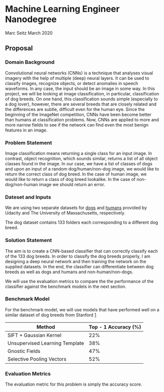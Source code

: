 # Machine Learning Engineer Nanodegree

Marc Seitz
March 2020

## Proposal

### Domain Background
Convolutional neural networks (CNNs) is a technique that analyses visual imagery with the help of multiple (deep) neural layers. It can be used to classify images, recognize objects, or detect anomalies in speech waveforms. In any case, the input should be an image in some way. In this project, we will be looking at image classification, in particular, classification of dog breeds. On one hand, this classification sounds simple (especially to a dog lover), however, there are several breeds that are closely related and the differences are subtle, difficult even for the human eye. Since the beginning of the ImageNet competition, CNNs have been become better than humans at classification problems. Now, CNNs are applied to more and more narrow fields to see if the network can find even the most benign features in an image.

### Problem Statement
Image classification means returning a single class for an input image. In contrast, object recognition, which sounds similar, returns a list of all object classes found in the image. In our case, we have a list of classes of dogs and upon an input of a random dog/human/non-dog image, we would like to return the correct class of dog breed. In the case of human image, we would like to return a class of dog breed lookalike. In the case of non-dog/non-human image we should return an error.

### Dateset and Inputs
We are using two separate datasets for [dogs](https://s3-us-west-1.amazonaws.com/udacity-aind/dog-project/dogImages.zip) and [humans](http://vis-www.cs.umass.edu/lfw/lfw.tgz) provided by Udacity and The University of Massachusetts, respectively.

The dog dataset contains 133 folders each corresponding to a different dog breed. 

### Solution Statement
The aim is to create a CNN-based classifier that can correctly classify each of the 133 dog breeds. In order to classify the dog breeds properly, I am designing a deep neural network and then training the network on the supplied datasets. In the end, the classifier can differentiate between dog breeds as well as dogs and humans and non-human/non-dogs.

We will use the evaluation metrics to compare the the performance of the classifier against the benchmark models in the next section.

### Benchmark Model
For the benchmark model, we will use models that have performed well on a similar dataset of dog breeds from Stanford [1](http://cs231n.stanford.edu/reports/2015/pdfs/fcdh_FinalReport.pdf)

| Method                         | Top - 1 Accuracy (%) |
|--------------------------------|----------------------|
| SIFT + Gaussian Kernel         | 22%                  |
| Unsupervised Learning Template | 38%                  |
| Gnostic Fields                 | 47%                  |
| Selective Pooling Vectors      | 52%                  |

### Evaluation Metrics
The evaluation metric for this problem is simply the accuracy score.